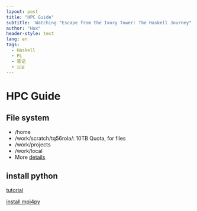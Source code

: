 ```yaml
---
layout: post
title: "HPC Guide"
subtitle: 'Watching "Escape from the Ivory Tower: The Haskell Journey"'
author: "Hux"
header-style: text
lang: en
tags:
  - Haskell
  - PL
  - 笔记
  - 🇬🇧
---
```

# HPC Guide

## File system
- /home
- /work/scratch/tq56rola/: 10TB Quota, for files
- /work/projects
- /work/local
- More [details](https://www.hhlr.tu-darmstadt.de/hhlr/arbeit_auf_dem_cluster/dateisysteme_lichtenbergrechner_2/index.en.jsp)

## install python
[tutorial](https://www.godaddy.com/garage/how-to-install-and-configure-python-on-a-hosted-server/)





[install mpi4py](http://lsi.ugr.es/jmantas/pdp/ayuda/datos/instalaciones/Install_OpenMPI_en.pdf)




